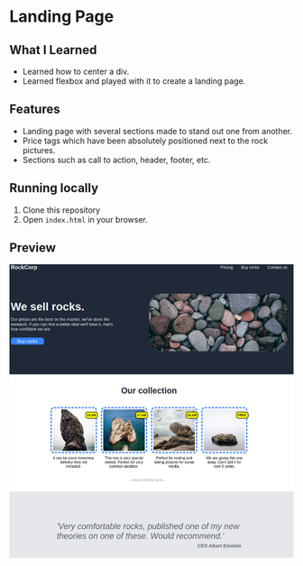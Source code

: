 # Landing Page

## What I Learned

- Learned how to center a div.
- Learned flexbox and played with it to create a landing page.

## Features

- Landing page with several sections made to stand out one from another.
- Price tags which have been absolutely positioned next to the rock pictures.
- Sections such as call to action, header, footer, etc.

## Running locally

1. Clone this repository
1. Open `index.html` in your browser.

## Preview

![preview](preview.png)
